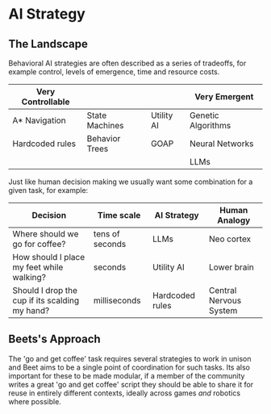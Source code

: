 # AI Strategy

## The Landscape

Behavioral AI strategies are often described as a series of tradeoffs, for example control, levels of emergence, time and resource costs.

| Very Controllable |                |            | Very Emergent      |
| ----------------- | -------------- | ---------- | ------------------ |
| A* Navigation     | State Machines | Utility AI | Genetic Algorithms |
| Hardcoded rules   | Behavior Trees | GOAP       | Neural Networks    |
|                   |                |            | LLMs               |


Just like human decision making we usually want some combination for a given task, for example: 

| Decision                                       | Time scale      | AI Strategy     | Human Analogy          |
| ---------------------------------------------- | --------------- | --------------- | ---------------------- |
| Where should we go for coffee?                 | tens of seconds | LLMs            | Neo cortex             |
| How should I place my feet while walking?      | seconds         | Utility AI      | Lower brain            |
| Should I drop the cup if its scalding my hand? | milliseconds    | Hardcoded rules | Central Nervous System |

## Beets's Approach

The 'go and get coffee' task requires several strategies to work in unison and Beet aims to be a single point of coordination for such tasks. Its also important for these to be made modular, if a member of the community writes a great 'go and get coffee' script they should be able to share it for reuse in entirely different contexts, ideally across games *and* robotics where possible.